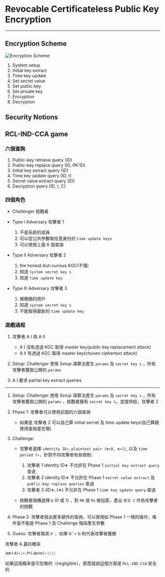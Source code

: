 # Revocable Certificateless Public Key Encryption

---

## Encryption Scheme

![Encryption Scheme](https://cdn.jsdelivr.net/gh/tc3oliver/ImageHosting/img/202111261305577.png)

1. System setup
2. Initial key extract
3. Time key update
4. Set secret value
5. Set public key
6. Set private key
7. Encryption
8. Decryption

## Security Notions

## RCL-IND-CCA game

### 六個查詢

1. Public-key retrieve query (ID)
2. Public-key replace query (ID, PK'ID)
3. Initial key extract query (ID)
4. Time key update query (ID, t)
5. Secret value extract query (ID)
6. Decryption query (ID, t, C)

### 四個角色

- Challenger 挑戰者
- Type I Adversary 攻擊者 1

  1. 不是系統的成員
  2. 可以從公共參數取任意身份的 `time update keys`
  3. 可以使用上面 6 個查詢

- Type II Adversary 攻擊者 2

  1. the honest-but-curious KGC(不懂)
  2. 知道 `system secret key s`
  3. 知道 `time update key`

- Type III Adversary 攻擊者 3

  1. 被撤銷的用戶
  2. 知道 `system secret key s`
  3. 不能取得最新的 `time update key`

### 遊戲過程

1. 攻擊者 A I 與 A II

   - A I 沒有透過 KGC 取得 master key(public key replacement attack)
   - A II 有透過 KGC 取得 master key(chosen ciphertext attack)

2. Setup: Challenger 使用 _Setup_ 演算法產生 `params` 及 `secret key s` ，所有攻擊者獲取公開的 `params`

3. A I 要求 partial key extract queries

---

1. Setup: Challenger 使用 _Setup_ 演算法產生 `params` 及 `secret key s` ，所有攻擊者獲取公開的 `params` ，挑戰者擁有 `secret key s`，並提供給，攻擊者 2

2. Phase 1: 攻擊者可以使用前面的六個查詢

   - 如果是 攻擊者 2 可以自己算 initial secret 及 time update keys(自己算跟使用查詢差在哪)

3. Challenge:

   - 攻擊者選擇 `identity ID∗`, `plaintext pair (m∗0, m∗1)`, 以及 `time period t∗`，針對不同攻擊者有些限制:

     1. 攻擊者 1 identity ID∗ 不允許在 Phase 1 `initial key extract query` 查過
     2. 攻擊者 2 identity ID∗ 不允許在 Phase 1 `secret value extract` 及 `public-key replace queries` 查過
     3. 攻擊者 3 (ID∗, t∗) 不允許在 Phase 1 `time key update query` 查過

   - 挑戰者隨機選擇 `b` (0 或 1) ，對 `M0` 或 `M1` 做加密，產出 `密文 C` 作為攻擊者的挑戰

4. Phase 2: 攻擊者發出更多額外的查詢，可以使用如 Phase 1 一樣的操作，條件是不能是 Phase 1 及 Challenge 階段產生參數
5. Guess: 攻擊者猜測 `b'`，如果 b' = b 則代表攻擊者獲勝

攻擊者 A 贏的概率

```python
𝐴𝑑𝑣(𝐴)=2∗|𝑃𝑟[𝐴𝑤𝑖𝑛𝑠]−1/2|
```

如果這個概率是可忽略的（negligible），那麼就說這個方案是 `RCL-IND-CCA` 安全的
